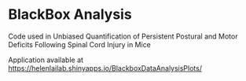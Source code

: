 # BlackBox Analysis
Code used in Unbiased Quantification of Persistent Postural and Motor Deficits Following Spinal Cord Injury in Mice

Application available at https://helenlailab.shinyapps.io/BlackboxDataAnalysisPlots/
